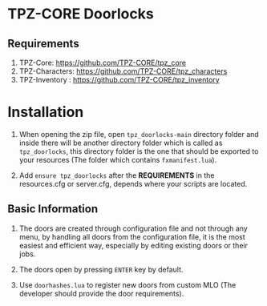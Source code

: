 # TPZ-CORE Doorlocks

## Requirements

1. TPZ-Core: https://github.com/TPZ-CORE/tpz_core
2. TPZ-Characters: https://github.com/TPZ-CORE/tpz_characters
3. TPZ-Inventory : https://github.com/TPZ-CORE/tpz_inventory

# Installation

1. When opening the zip file, open `tpz_doorlocks-main` directory folder and inside there will be another directory folder which is called as `tpz_doorlocks`, this directory folder is the one that should be exported to your resources (The folder which contains `fxmanifest.lua`).

2. Add `ensure tpz_doorlocks` after the **REQUIREMENTS** in the resources.cfg or server.cfg, depends where your scripts are located.

## Basic Information

1. The doors are created through configuration file and not through any menu, by handling all doors from
the configuration file, it is the most easiest and efficient way, especially by editing existing doors or their jobs. 

2. The doors open by pressing `ENTER` key by default. 

3. Use `doorhashes.lua` to register new doors from custom MLO (The developer should provide the door requirements).